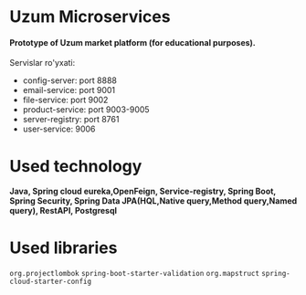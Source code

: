 # Uzum Microservices
#### Prototype of Uzum market platform (for educational purposes).
  Servislar ro'yxati:
- config-server: port 8888
- email-service: port 9001
- file-service: port 9002
- product-service: port 9003-9005
- server-registry: port 8761
- user-service: 9006
# Used technology
**Java, Spring cloud eureka,OpenFeign, Service-registry, Spring Boot, Spring Security, Spring Data JPA(HQL,Native query,Method query,Named query), RestAPI, Postgresql**
# Used libraries

```org.projectlombok```
```spring-boot-starter-validation```
```org.mapstruct```
```spring-cloud-starter-config```
